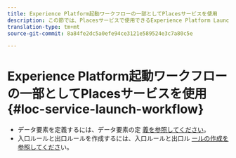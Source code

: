```yaml
---
title: Experience Platform起動ワークフローの一部としてPlacesサービスを使用
description: この節では、Placesサービスで使用できるExperience Platform Launchでデータ要素を定義し、入口ルールと出口ルールを作成する方法について説明します。
translation-type: tm+mt
source-git-commit: 8a84fe2dc5a0efe94ce3121e589524e3c7a80c5e

---
```



# Experience Platform起動ワークフローの一部としてPlacesサービスを使用 {#loc-service-launch-workflow}

* データ要素を定義するには、データ要素の定 [義を参照してください](/help/use-places-launch-workflow/define-data-elements.md)。
* 入口ルールと出口ルールを作成するには、入口ルールと出口ル [ールの作成を参照してくださ](/help/use-places-launch-workflow/create-rule-places-property.md)い。